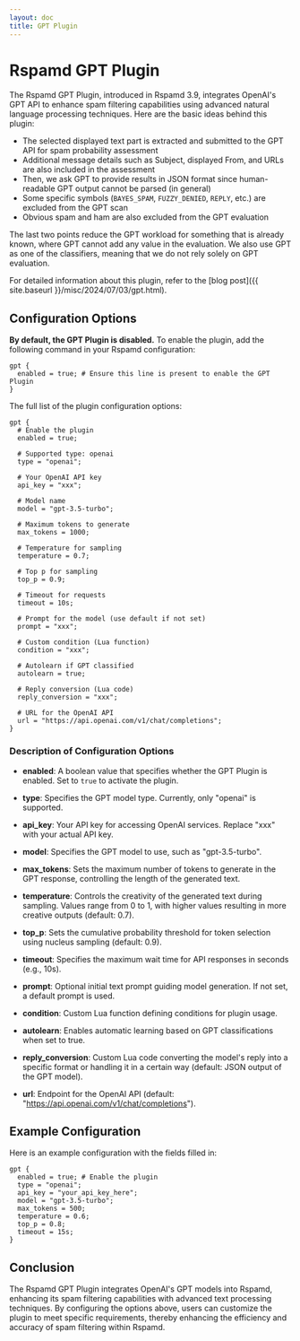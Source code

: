 ```yaml
---
layout: doc
title: GPT Plugin
---
```

# Rspamd GPT Plugin

The Rspamd GPT Plugin, introduced in Rspamd 3.9, integrates OpenAI's GPT API to enhance spam filtering capabilities using advanced natural language processing techniques. Here are the basic ideas behind this plugin:

* The selected displayed text part is extracted and submitted to the GPT API for spam probability assessment
* Additional message details such as Subject, displayed From, and URLs are also included in the assessment
* Then, we ask GPT to provide results in JSON format since human-readable GPT output cannot be parsed (in general)
* Some specific symbols (`BAYES_SPAM`, `FUZZY_DENIED`, `REPLY`, etc.) are excluded from the GPT scan
* Obvious spam and ham are also excluded from the GPT evaluation

The last two points reduce the GPT workload for something that is already known, where GPT cannot add any value in the evaluation. We also use GPT as one of the classifiers, meaning that we do not rely solely on GPT evaluation.

For detailed information about this plugin, refer to the [blog post]({{ site.baseurl }}/misc/2024/07/03/gpt.html).

## Configuration Options

**By default, the GPT Plugin is disabled.** To enable the plugin, add the following command in your Rspamd configuration:

```hcl
gpt {
  enabled = true; # Ensure this line is present to enable the GPT Plugin
}
```

The full list of the plugin configuration options:

```hcl
gpt {
  # Enable the plugin
  enabled = true;

  # Supported type: openai
  type = "openai";
  
  # Your OpenAI API key
  api_key = "xxx";
  
  # Model name
  model = "gpt-3.5-turbo";
  
  # Maximum tokens to generate
  max_tokens = 1000;
  
  # Temperature for sampling
  temperature = 0.7;
  
  # Top p for sampling
  top_p = 0.9;
  
  # Timeout for requests
  timeout = 10s;
  
  # Prompt for the model (use default if not set)
  prompt = "xxx";
  
  # Custom condition (Lua function)
  condition = "xxx";
  
  # Autolearn if GPT classified
  autolearn = true;
  
  # Reply conversion (Lua code)
  reply_conversion = "xxx";
  
  # URL for the OpenAI API
  url = "https://api.openai.com/v1/chat/completions";
}
```

### Description of Configuration Options

- **enabled**: A boolean value that specifies whether the GPT Plugin is enabled. Set to `true` to activate the plugin.

- **type**: Specifies the GPT model type. Currently, only "openai" is supported.
  
- **api_key**: Your API key for accessing OpenAI services. Replace "xxx" with your actual API key.

- **model**: Specifies the GPT model to use, such as "gpt-3.5-turbo".

- **max_tokens**: Sets the maximum number of tokens to generate in the GPT response, controlling the length of the generated text.

- **temperature**: Controls the creativity of the generated text during sampling. Values range from 0 to 1, with higher values resulting in more creative outputs (default: 0.7).

- **top_p**: Sets the cumulative probability threshold for token selection using nucleus sampling (default: 0.9).

- **timeout**: Specifies the maximum wait time for API responses in seconds (e.g., 10s).

- **prompt**: Optional initial text prompt guiding model generation. If not set, a default prompt is used.

- **condition**: Custom Lua function defining conditions for plugin usage.

- **autolearn**: Enables automatic learning based on GPT classifications when set to true.

- **reply_conversion**: Custom Lua code converting the model's reply into a specific format or handling it in a certain way (default: JSON output of the GPT model).

- **url**: Endpoint for the OpenAI API (default: "https://api.openai.com/v1/chat/completions").

## Example Configuration

Here is an example configuration with the fields filled in:

```hcl
gpt {
  enabled = true; # Enable the plugin
  type = "openai";
  api_key = "your_api_key_here";
  model = "gpt-3.5-turbo";
  max_tokens = 500;
  temperature = 0.6;
  top_p = 0.8;
  timeout = 15s;
}
```

## Conclusion

The Rspamd GPT Plugin integrates OpenAI's GPT models into Rspamd, enhancing its spam filtering capabilities with advanced text processing techniques. By configuring the options above, users can customize the plugin to meet specific requirements, thereby enhancing the efficiency and accuracy of spam filtering within Rspamd.

